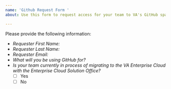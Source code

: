 ```yaml
---
name: 'Github Request Form '
about: Use this form to request access for your team to VA's GitHub space.

---
```


Please provide the following information: 

* *Requester First Name:* <first name>
* *Requester Last Name:* <last name>
* *Requester Email:* <email>
* *What will you be using GitHub for?* <GitHub justification>
* *Is your team currently in process of migrating to the VA Enterprise Cloud with the Enterprise Cloud Solution Office?*
  - [ ] Yes
  - [ ] No
